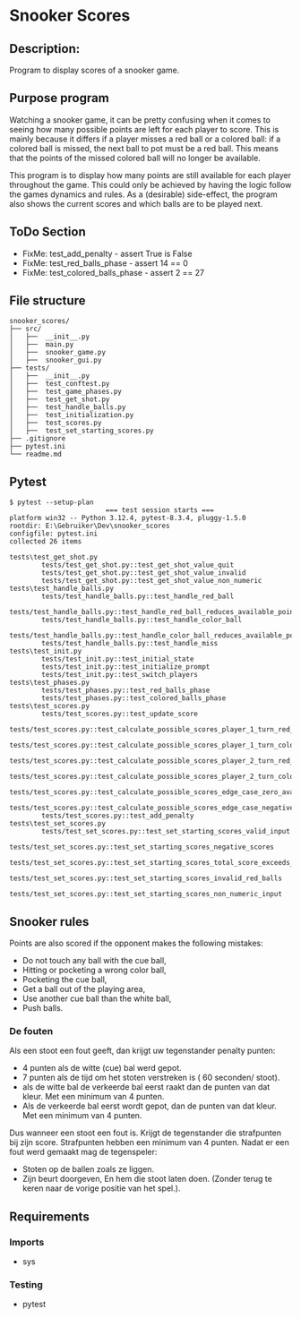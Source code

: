# Snooker Scores

## Description:
Program to display scores of a snooker game.

## Purpose program
Watching a snooker game, it can be pretty confusing when it comes to seeing how many possible points are left for each player to score. This is mainly because it differs if a player misses a red ball or a colored ball: if a colored ball is missed, the next ball to pot must be a red ball. This means that the points of the missed colored ball will no longer be available.

This program is to display how many points are still available for each player throughout the game. This could only be achieved by having the logic follow the games dynamics and rules. As a (desirable) side-effect, the program also shows the current scores and which balls are to be played next. 

## ToDo Section
- FixMe: test_add_penalty - assert True is False
- FixMe: test_red_balls_phase - assert 14 == 0
- FixMe: test_colored_balls_phase - assert 2 == 27


## File structure

```
snooker_scores/ 
├── src/ 
│   ├──  __init__.py
│   ├──  main.py
│   ├──  snooker_game.py
│   ├──  snooker_gui.py
├── tests/ 
│   ├──  __init__.py
│   ├──  test_conftest.py
│   ├──  test_game_phases.py
│   ├──  test_get_shot.py
│   ├──  test_handle_balls.py
│   ├──  test_initialization.py
│   ├──  test_scores.py
│   ├──  test_set_starting_scores.py
├── .gitignore 
├── pytest.ini 
└── readme.md
```

## Pytest
```
$ pytest --setup-plan
                        === test session starts ===
platform win32 -- Python 3.12.4, pytest-8.3.4, pluggy-1.5.0
rootdir: E:\Gebruiker\Dev\snooker_scores
configfile: pytest.ini
collected 26 items

tests\test_get_shot.py 
        tests/test_get_shot.py::test_get_shot_value_quit
        tests/test_get_shot.py::test_get_shot_value_invalid
        tests/test_get_shot.py::test_get_shot_value_non_numeric
tests\test_handle_balls.py 
        tests/test_handle_balls.py::test_handle_red_ball
        tests/test_handle_balls.py::test_handle_red_ball_reduces_available_points
        tests/test_handle_balls.py::test_handle_color_ball
        tests/test_handle_balls.py::test_handle_color_ball_reduces_available_points
        tests/test_handle_balls.py::test_handle_miss
tests\test_init.py 
        tests/test_init.py::test_initial_state
        tests/test_init.py::test_initialize_prompt
        tests/test_init.py::test_switch_players
tests\test_phases.py 
        tests/test_phases.py::test_red_balls_phase
        tests/test_phases.py::test_colored_balls_phase
tests\test_scores.py 
        tests/test_scores.py::test_update_score
        tests/test_scores.py::test_calculate_possible_scores_player_1_turn_red_needed_next
        tests/test_scores.py::test_calculate_possible_scores_player_1_turn_colored_needed_next
        tests/test_scores.py::test_calculate_possible_scores_player_2_turn_red_needed_next
        tests/test_scores.py::test_calculate_possible_scores_player_2_turn_colored_needed_next
        tests/test_scores.py::test_calculate_possible_scores_edge_case_zero_available_points
        tests/test_scores.py::test_calculate_possible_scores_edge_case_negative_scores
        tests/test_scores.py::test_add_penalty
tests\test_set_scores.py 
        tests/test_set_scores.py::test_set_starting_scores_valid_input
        tests/test_set_scores.py::test_set_starting_scores_negative_scores
        tests/test_set_scores.py::test_set_starting_scores_total_score_exceeds_147
        tests/test_set_scores.py::test_set_starting_scores_invalid_red_balls
        tests/test_set_scores.py::test_set_starting_scores_non_numeric_input
```

## Snooker rules
Points are also scored if the opponent makes the following mistakes:
- Do not touch any ball with the cue ball,
- Hitting or pocketing a wrong color ball,
- Pocketing the cue ball,
- Get a ball out of the playing area,
- Use another cue ball than the white ball,
- Push balls.

### De fouten
Als een stoot een fout geeft, dan krijgt uw tegenstander penalty punten:

- 4 punten als de witte (cue) bal werd gepot.
- 7 punten als de tijd om het stoten verstreken is ( 60 seconden/ stoot).
- als de witte bal de verkeerde bal eerst raakt dan de punten van dat kleur. Met een minimum van 4 punten.
- Als de verkeerde bal eerst wordt gepot, dan de punten van dat kleur. Met een minimum van 4 punten.

Dus wanneer een stoot een fout is. Krijgt de tegenstander die strafpunten bij zijn score.
Strafpunten hebben een minimum van 4 punten.
Nadat er een fout werd gemaakt mag de tegenspeler:

- Stoten op de ballen zoals ze liggen.
- Zijn beurt doorgeven, En hem die stoot laten doen. (Zonder terug te keren naar de vorige positie van het spel.).

## Requirements

### Imports
- sys

### Testing
- pytest
